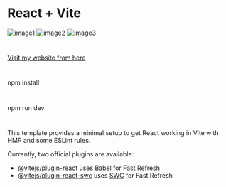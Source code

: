 # React + Vite
![image1](https://github.com/user-attachments/assets/603c3c06-fc13-4926-88d2-0ba08278d4fd)
![image2](https://github.com/user-attachments/assets/41990e04-ac10-4789-894a-406f2e77a35c)
![image3](https://github.com/user-attachments/assets/f6481f2e-11c0-40b3-adc7-e6488cdf1b54)
#
[Visit my website from here](https://669d321fcddb9b0b929bdc79--clever-mandazi-797c56.netlify.app/)
#
npm install
#
npm run dev
#
This template provides a minimal setup to get React working in Vite with HMR and some ESLint rules.

Currently, two official plugins are available:

- [@vitejs/plugin-react](https://github.com/vitejs/vite-plugin-react/blob/main/packages/plugin-react/README.md) uses [Babel](https://babeljs.io/) for Fast Refresh
- [@vitejs/plugin-react-swc](https://github.com/vitejs/vite-plugin-react-swc) uses [SWC](https://swc.rs/) for Fast Refresh

